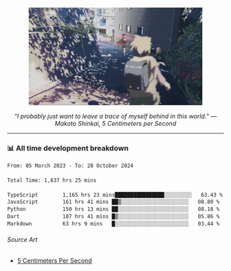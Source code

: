 <p align="center"><img src="asset/header.jpg" width="80%"/></p>
<p align="center"><i>“I probably just want to leave a trace of myself behind in this world.” ― Makoto Shinkai, 5 Centimeters per Second</i></p>

---
<!--
<details>
  <summary>📃 My Resume</summary>

### Education

- 📖 **Computer Science**\
📆 10/2021 - present\
📍 **Thang Long University** - Hoang Mai, Hanoi, Vietnam

### Experience

<img align="right" src="https://img.shields.io/badge/Figma-F24E1E?style=flat&logo=figma&logoColor=white"/>
<img align="right" src="https://img.shields.io/badge/node.js-6DA55F?style=flat&logo=node.js&logoColor=white"/>
<img align="right" src="https://img.shields.io/badge/Next.js-black?style=flat&logo=next.js&logoColor=white"/>
<img align="right" src="https://img.shields.io/badge/TypeScript-007ACC?style=flat&logo=typescript&logoColor=white"/>


- 👨‍💻 **Frontend Web Intern**\
📆 07/2023 - present\
📍 **MQ ICT Solutions** - Hoang Mai, Hanoi, Vietnam
</details> 
-->

### 📊 All time development breakdown

<!--START_SECTION:waka-->

```txt
From: 05 March 2023 - To: 28 October 2024

Total Time: 1,837 hrs 25 mins

TypeScript        1,165 hrs 23 mins████████████████░░░░░░░░░   63.43 %
JavaScript        161 hrs 41 mins ██▒░░░░░░░░░░░░░░░░░░░░░░   08.80 %
Python            150 hrs 13 mins ██░░░░░░░░░░░░░░░░░░░░░░░   08.18 %
Dart              107 hrs 41 mins █▒░░░░░░░░░░░░░░░░░░░░░░░   05.86 %
Markdown          63 hrs 9 mins   █░░░░░░░░░░░░░░░░░░░░░░░░   03.44 %
```

<!--END_SECTION:waka-->

###### Source Art

-  [5 Centimeters Per Second](https://wallhaven.cc/w/nrowq1)

